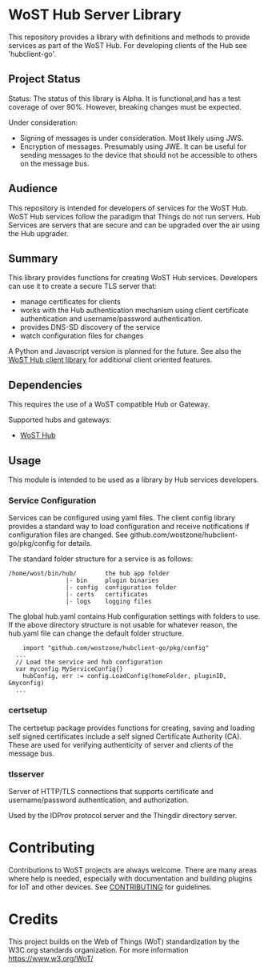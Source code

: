 # WoST Hub Server Library

This repository provides a library with definitions and methods to provide services as part of the WoST Hub. For developing clients of the Hub see 'hubclient-go'.

## Project Status

Status: The status of this library is Alpha. It is functional,and has a test coverage of over 90%. However, breaking changes must be expected.

Under consideration:
* Signing of messages is under consideration. Most likely using JWS.
* Encryption of messages. Presumably using JWE. It can be useful for sending messages to the device that should not be accessible to others on the message bus.

## Audience

This repository is intended for developers of services for the WoST Hub. WoST Hub services follow the paradigm that Things do not run servers. Hub Services are servers that are secure and can be upgraded over the air using the Hub upgrader.


## Summary

This library provides functions for creating WoST Hub services. Developers can use it to create a secure TLS server that:
- manage certificates for clients
- works with the Hub authentication mechanism using client certificate authentication and username/password authentication. 
- provides DNS-SD discovery of the service
- watch configuration files for changes

A Python and Javascript version is planned for the future.
See also the [WoST Hub client library](github.com/wostzone/hubclient-go) for additional client oriented features. 

## Dependencies

This requires the use of a WoST compatible Hub or Gateway.  

Supported hubs and gateways:
- [WoST Hub](https://github.com/wostzone/hub)


## Usage

This module is intended to be used as a library by Hub services developers. 

### Service Configuration

Services can be configured using yaml files. The client config library provides a standard way to
load configuration and receive notifications if configuration files are changed. 
See github.com/wostzone/hubclient-go/pkg/config for details.

The standard folder structure for a service is as follows:
```
/home/wost/bin/hub/        the hub app folder
                |- bin     plugin binaries
                |- config  configuration folder
                |- certs   certificates
                |- logs    logging files
```

The global hub.yaml contains Hub configuration settings with folders to use. If the above directory
structure is not usable for whatever reason, the hub.yaml file can change the default folder structure.


```golang
	import "github.com/wostzone/hubclient-go/pkg/config"
  ...
  // Load the service and hub configuration
  var myconfig MyServiceConfig{}
	hubConfig, err := config.LoadConfig(homeFolder, pluginID, &myconfig)
  ...
```

### certsetup

The certsetup package provides functions for creating, saving and loading self signed certificates include a self signed Certificate Authority (CA). These are used for verifying authenticity of server and clients of the message bus.


### tlsserver

Server of HTTP/TLS connections that supports certificate and username/password authentication, and authorization.

Used by the IDProv protocol server and the Thingdir directory server.


# Contributing

Contributions to WoST projects are always welcome. There are many areas where help is needed, especially with documentation and building plugins for IoT and other devices. See [CONTRIBUTING](https://github.com/wostzone/hub/docs/CONTRIBUTING.md) for guidelines.


# Credits

This project builds on the Web of Things (WoT) standardization by the W3C.org standards organization. For more information https://www.w3.org/WoT/
